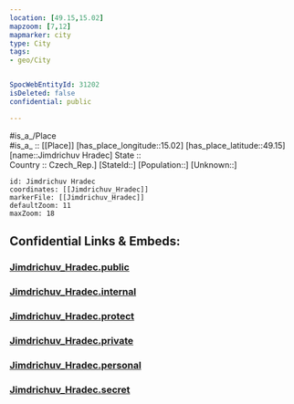 ```yaml
---
location: [49.15,15.02] 
mapzoom: [7,12] 
mapmarker: city 
type: City
tags:
- geo/City


SpocWebEntityId: 31202
isDeleted: false
confidential: public

---
```

#is_a_/Place  
#is_a_ :: [[Place]] 
[has_place_longitude::15.02] 
[has_place_latitude::49.15] 
[name::Jimdrichuv Hradec] 
State ::  
Country :: Czech_Rep.] 
[StateId::] 
[Population::] 
[Unknown::] 


```leaflet
id: Jimdrichuv Hradec
coordinates: [[Jimdrichuv_Hradec]] 
markerFile: [[Jimdrichuv_Hradec]] 
defaultZoom: 11 
maxZoom: 18
```


## Confidential Links & Embeds: 

### [Jimdrichuv_Hradec.public](/_public/\Earth\Continent\Europe\Europe~Central\Czech_Republic\regions~Czech_Republic\Jihočeský\CityJimdrichuv_Hradec.public.md) 

### [Jimdrichuv_Hradec.internal](/_internal/\Earth\Continent\Europe\Europe~Central\Czech_Republic\regions~Czech_Republic\Jihočeský\CityJimdrichuv_Hradec.internal.md) 

### [Jimdrichuv_Hradec.protect](/_protect/\Earth\Continent\Europe\Europe~Central\Czech_Republic\regions~Czech_Republic\Jihočeský\CityJimdrichuv_Hradec.protect.md) 

### [Jimdrichuv_Hradec.private](/_private/\Earth\Continent\Europe\Europe~Central\Czech_Republic\regions~Czech_Republic\Jihočeský\CityJimdrichuv_Hradec.private.md) 

### [Jimdrichuv_Hradec.personal](/_personal/\Earth\Continent\Europe\Europe~Central\Czech_Republic\regions~Czech_Republic\Jihočeský\CityJimdrichuv_Hradec.personal.md) 

### [Jimdrichuv_Hradec.secret](/_secret/\Earth\Continent\Europe\Europe~Central\Czech_Republic\regions~Czech_Republic\Jihočeský\CityJimdrichuv_Hradec.secret.md)

